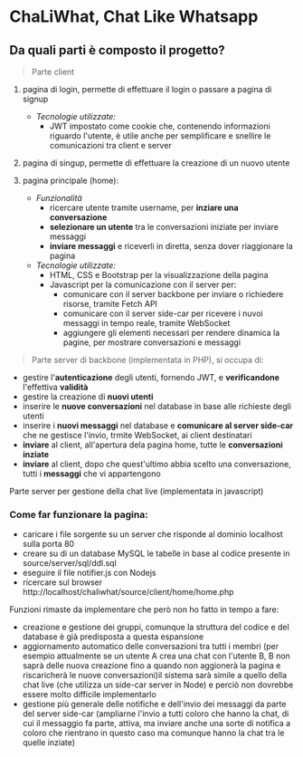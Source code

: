 # ChaLiWhat, Chat Like Whatsapp

## Da quali parti è composto il progetto?

> Parte client

1. pagina di login, permette di effettuare il login o passare a pagina di signup
    - *Tecnologie utilizzate:*
        - JWT impostato come cookie che, contenendo informazioni riguardo l'utente, è utile anche per semplificare e snellire le comunicazioni tra client e server

2. pagina di singup, permette di effettuare la creazione di un nuovo utente

3. pagina principale (home):
    - *Funzionalità*
        - ricercare utente tramite username, per **inziare una conversazione**
        - **selezionare un utente** tra le conversazioni iniziate per inviare messaggi
        - **inviare messaggi** e riceverli in diretta, senza dover riaggionare la pagina
    - *Tecnologie utilizzate:*
        - HTML, CSS e Bootstrap per la visualizzazione della pagina
        - Javascript per la comunicazione con il server per:
            - comunicare con il server backbone per inviare o richiedere risorse, tramite Fetch API
            - comunicare con il server side-car per ricevere i nuvoi messaggi in tempo reale, tramite WebSocket
            - aggiungere gli elementi necessari per rendere dinamica la pagine, per mostrare conversazioni e messaggi


> Parte server di backbone (implementata in PHP), si occupa di:
- gestire l'**autenticazione** degli utenti, fornendo JWT, e **verificandone** l'effettiva **validità**
- gestire la creazione di **nuovi utenti**
- inserire le **nuove conversazioni** nel database in base alle richieste degli utenti
- inserire i **nuovi messaggi** nel database e **comunicare al server side-car** che ne gestisce l'invio, trmite WebSocket, ai client destinatari
- **inviare** al client, all'apertura dela pagina home, tutte le **conversazioni inziate**
- **inviare** al client, dopo che quest'ultimo abbia scelto una conversazione, tutti i **messaggi** che vi appartengono

Parte server per gestione della chat live (implementata in javascript)


### Come far funzionare la pagina:
- caricare i file sorgente su un server che risponde al dominio localhost sulla porta 80
- creare su di un database MySQL le tabelle in base al codice presente in source/server/sql/ddl.sql
- eseguire il file notifier.js con Nodejs
- ricercare sul browser http://localhost/chaliwhat/source/client/home/home.php

Funzioni rimaste da implementare che però non ho fatto in tempo a fare:
- creazione e gestione dei gruppi, comunque la struttura del codice e del database è già predisposta a questa espansione
- aggiornamento automatico delle conversazioni tra tutti i membri (per esempio attualmente se un utente A crea una chat con l'utente B, B non saprà delle nuova creazione fino a quando non aggionerà la pagina e riscaricherà le nuove conversazioni)il sistema sarà simile a quello della chat live (che utilizza un side-car server in Node) e perciò non dovrebbe essere molto difficile implementarlo
- gestione più generale delle notifiche e dell'invio dei messaggi da parte del server side-car (ampliarne l'invio a tutti coloro che hanno la chat, di cui il messaggio fa parte, attiva, ma inviare anche una sorte di notifica a coloro che rientrano in questo caso ma comunque hanno la chat tra le quelle inziate)
